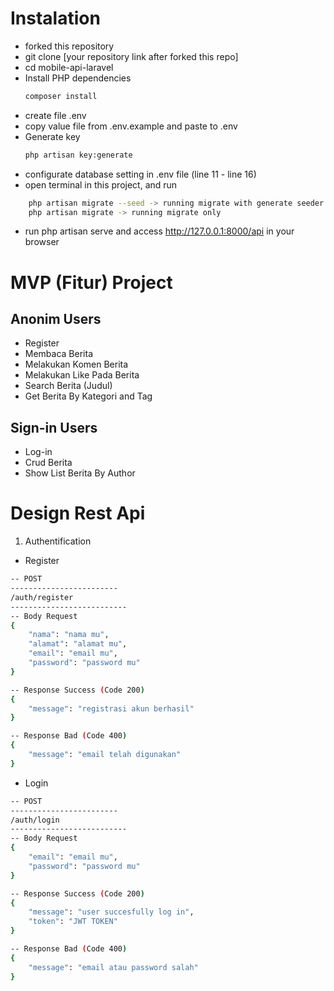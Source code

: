 # Instalation
- forked this repository
- git clone [your repository link after forked this repo]
- cd mobile-api-laravel
- Install PHP dependencies
    ```sh
    composer install
    ```
- create file .env
- copy value file from .env.example and paste to .env
- Generate key
    ```sh
    php artisan key:generate
    ```
- configurate database setting in .env file (line 11 - line 16)
- open terminal in this project, and run
```zsh
    php artisan migrate --seed -> running migrate with generate seeder
    php artisan migrate -> running migrate only
```
- run php artisan serve and access http://127.0.0.1:8000/api in your browser

# MVP (Fitur) Project
## Anonim Users
- Register
- Membaca Berita
- Melakukan Komen Berita
- Melakukan Like Pada Berita
- Search Berita (Judul)
- Get Berita By Kategori and Tag
## Sign-in Users
- Log-in
- Crud Berita
- Show List Berita By Author 

# Design Rest Api
1. Authentification

- Register

``` bash
-- POST
------------------------
/auth/register
--------------------------
-- Body Request
{
    "nama": "nama mu",
    "alamat": "alamat mu",
    "email": "email mu",
    "password": "password mu"
}

-- Response Success (Code 200)
{
    "message": "registrasi akun berhasil"
}

-- Response Bad (Code 400)
{
    "message": "email telah digunakan"
}

```
- Login

``` bash
-- POST
------------------------
/auth/login
--------------------------
-- Body Request
{
    "email": "email mu",
    "password": "password mu"
}

-- Response Success (Code 200)
{
    "message": "user succesfully log in",
    "token": "JWT TOKEN"
}

-- Response Bad (Code 400)
{
    "message": "email atau password salah"
}
